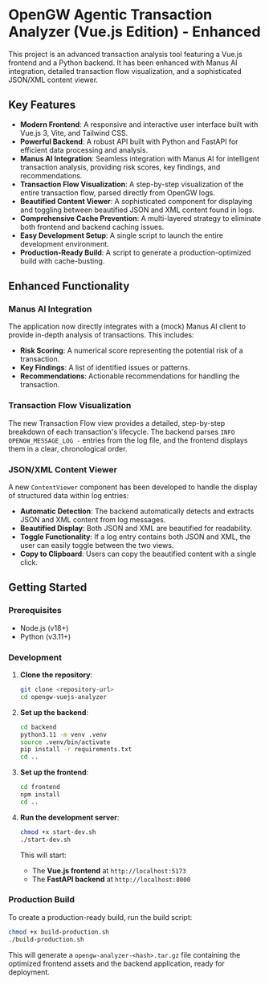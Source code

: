 # OpenGW Agentic Transaction Analyzer (Vue.js Edition) - Enhanced

This project is an advanced transaction analysis tool featuring a Vue.js frontend and a Python backend. It has been enhanced with Manus AI integration, detailed transaction flow visualization, and a sophisticated JSON/XML content viewer.

## Key Features

- **Modern Frontend**: A responsive and interactive user interface built with Vue.js 3, Vite, and Tailwind CSS.
- **Powerful Backend**: A robust API built with Python and FastAPI for efficient data processing and analysis.
- **Manus AI Integration**: Seamless integration with Manus AI for intelligent transaction analysis, providing risk scores, key findings, and recommendations.
- **Transaction Flow Visualization**: A step-by-step visualization of the entire transaction flow, parsed directly from OpenGW logs.
- **Beautified Content Viewer**: A sophisticated component for displaying and toggling between beautified JSON and XML content found in logs.
- **Comprehensive Cache Prevention**: A multi-layered strategy to eliminate both frontend and backend caching issues.
- **Easy Development Setup**: A single script to launch the entire development environment.
- **Production-Ready Build**: A script to generate a production-optimized build with cache-busting.

## Enhanced Functionality

### Manus AI Integration

The application now directly integrates with a (mock) Manus AI client to provide in-depth analysis of transactions. This includes:
- **Risk Scoring**: A numerical score representing the potential risk of a transaction.
- **Key Findings**: A list of identified issues or patterns.
- **Recommendations**: Actionable recommendations for handling the transaction.

### Transaction Flow Visualization

The new Transaction Flow view provides a detailed, step-by-step breakdown of each transaction's lifecycle. The backend parses `INFO OPENGW_MESSAGE_LOG -` entries from the log file, and the frontend displays them in a clear, chronological order.

### JSON/XML Content Viewer

A new `ContentViewer` component has been developed to handle the display of structured data within log entries:
- **Automatic Detection**: The backend automatically detects and extracts JSON and XML content from log messages.
- **Beautified Display**: Both JSON and XML are beautified for readability.
- **Toggle Functionality**: If a log entry contains both JSON and XML, the user can easily toggle between the two views.
- **Copy to Clipboard**: Users can copy the beautified content with a single click.

## Getting Started

### Prerequisites

- Node.js (v18+)
- Python (v3.11+)

### Development

1.  **Clone the repository**:
    ```bash
    git clone <repository-url>
    cd opengw-vuejs-analyzer
    ```

2.  **Set up the backend**:
    ```bash
    cd backend
    python3.11 -m venv .venv
    source .venv/bin/activate
    pip install -r requirements.txt
    cd ..
    ```

3.  **Set up the frontend**:
    ```bash
    cd frontend
    npm install
    cd ..
    ```

4.  **Run the development server**:
    ```bash
    chmod +x start-dev.sh
    ./start-dev.sh
    ```

    This will start:
    *   The **Vue.js frontend** at `http://localhost:5173`
    *   The **FastAPI backend** at `http://localhost:8000`

### Production Build

To create a production-ready build, run the build script:

```bash
chmod +x build-production.sh
./build-production.sh
```

This will generate a `opengw-analyzer-<hash>.tar.gz` file containing the optimized frontend assets and the backend application, ready for deployment.

